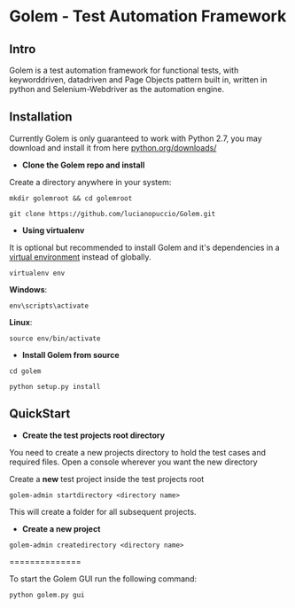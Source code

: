 Golem - Test Automation Framework
==================================================

Intro
--------------------------------------

Golem is a test automation framework for functional tests, with keyworddriven, datadriven and Page Objects pattern built in, written in python and Selenium-Webdriver as the automation engine.


Installation
--------------------------------------

Currently Golem is only guaranteed to work with Python 2.7, you may download and install it from here [python.org/downloads/](http://www.python.org/downloads/) 


 - **Clone the Golem repo and install**

Create a directory anywhere in your system:

```
mkdir golemroot && cd golemroot
```

```
git clone https://github.com/lucianopuccio/Golem.git
```


 - **Using virtualenv**

It is optional but recommended to install Golem and it's dependencies in a [virtual environment](http://www.virtualenv.org/en/latest/) instead of globally.

```
virtualenv env
```

**Windows**:

```
env\scripts\activate
```

**Linux**:

```
source env/bin/activate
```

 - **Install Golem from source**

```
cd golem
```

```
python setup.py install
```

QuickStart
--------------------------------------
 - **Create the test projects root directory**

You need to create a new projects directory to hold the test cases and required files. Open a console wherever you want the new directory

Create a **new** test project inside the test projects root

```
golem-admin startdirectory <directory name>
```

This will create a folder for all subsequent projects.

 - **Create a new project**
 ```
golem-admin createdirectory <directory name>
```

==============

To start the Golem GUI run the following command:

```
python golem.py gui
```

